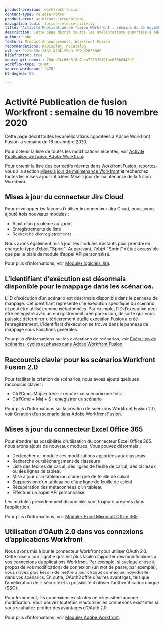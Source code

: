 ```yaml
---
product-previous: workfront-fusion
content-type: release-notes
product-area: workfront-integrations
navigation-topic: fusion-release-activity
title: "Activité Publication de fusion Workfront : semaine du 16 novembre 2020"
description: Cette page décrit toutes les améliorations apportées à Adobe Workfront Fusion la semaine du 16 novembre 2020.
author: Luke
feature: Product Announcements, Workfront Fusion
recommendations: noDisplay, noCatalog
exl-id: 9221a69e-2482-478b-95a9-f62dd28538d6
hidefromtoc: true
source-git-commit: 76deb76c66e8f8a7dea721378591ae035b8d42e7
workflow-type: tm+mt
source-wordcount: '478'
ht-degree: 0%

---
```


# Activité Publication de fusion Workfront : semaine du 16 novembre 2020

Cette page décrit toutes les améliorations apportées à Adobe Workfront Fusion la semaine du 16 novembre 2020.

Pour obtenir la liste de toutes les modifications récentes, voir [Activité Publication de fusion Adobe Workfront](../../../../../product-announcements/product-releases/fusion-release-activity/fusion-release-activity.md).

Pour obtenir la liste des correctifs récents dans Workfront Fusion, reportez-vous à la section [Mises à jour de maintenance Workfront](https://experienceleague.adobe.com/docs/workfront-known-issues/releases/current-updates.html) et recherchez toutes les mises à jour intitulées Mise à jour de maintenance de la fusion Workfront.

## Mises à jour du connecteur Jira Cloud

Pour développer les façons d’utiliser le connecteur Jira Cloud, nous avons ajouté trois nouveaux modules :

* Ajout d’un problème au sprint
* Enregistrements de liste
* Recherche d’enregistrements

Nous avons également mis à jour les modules existants pour prendre en charge le type d’objet &quot;Sprint&quot;. Auparavant, l’objet &quot;Sprint&quot; n’était accessible que par le biais du module d’appel API personnalisé.

Pour plus d’informations, voir [Modules logiciels Jira](../../../../../workfront-fusion/apps-and-their-modules/jira-software-modules.md).

## L’identifiant d’exécution est désormais disponible pour le mappage dans les scénarios.

L’ID d’exécution d’un scénario est désormais disponible dans le panneau de mappage. Cet identifiant représente une exécution spécifique du scénario et peut être utilisé comme métadonnées. Par exemple, l’ID d’exécution peut être enregistré avec un enregistrement créé par Fusion, de sorte que vous puissiez déterminer ultérieurement quelle exécution Fusion a créé l’enregistrement. L’identifiant d’exécution se trouve dans le panneau de mappage sous Fonctions générales.

Pour plus d’informations sur les exécutions de scénarios, voir [Exécution de scénarios, cycles et phases dans Adobe Workfront Fusion](../../../../../workfront-fusion/scenarios/scenario-execution-cycles-phases.md).

## Raccourcis clavier pour les scénarios Workfront Fusion 2.0

Pour faciliter la création de scénarios, nous avons ajouté quelques raccourcis clavier :

* Ctrl/Cmd+Maj+Entrée : exécutez un scénario une fois.
* Ctrl/Cmd + Maj + S : enregistrer un scénario

Pour plus d’informations sur la création de scénarios Workfront Fusion 2.0, voir [Création d’un scénario dans Adobe Workfront Fusion](../../../../../workfront-fusion/scenarios/create-a-scenario.md).

## Mises à jour du connecteur Excel Office 365

Pour étendre les possibilités d&#39;utilisation du connecteur Excel Office 365, nous avons ajouté de nouveaux modules. Vous pouvez désormais :

* Déclencher un module des modifications apportées aux classeurs
* Recherche ou téléchargement de classeurs
* Liste des feuilles de calcul, des lignes de feuille de calcul, des tableaux ou des lignes de tableau
* Mise à jour d’un tableau ou d’une ligne de feuille de calcul
* Suppression d’un tableau ou d’une ligne de feuille de calcul
* Récupération des métadonnées d’un tableau
* Effectuer un appel API personnalisé

Les modules précédemment disponibles sont toujours présents dans l’application.

Pour plus d’informations, voir [Modules Excel Microsoft Office 365](../../../../../workfront-fusion/apps-and-their-modules/microsoft-365-excel-modules.md).

## Utilisation d’OAuth 2.0 dans vos connexions d’applications Workfront

Nous avons mis à jour le connecteur Workfront pour utiliser OAuth 2.0. Cette mise à jour signifie qu’il est plus facile d’apporter des modifications à vos connexions d’applications Workfront. Par exemple, si quelque chose à propos de vos modifications de connexion (un mot de passe, par exemple), vous n’avez plus besoin de mettre à jour chaque connexion individuelle dans vos scénarios. En outre, OAuth2 offre d’autres avantages, tels que l’amélioration de la sécurité et la possibilité d’utiliser l’authentification unique (SSO).

Pour le moment, les connexions existantes ne nécessitent aucune modification. Vous pouvez toutefois réautoriser les connexions existantes si vous souhaitez profiter des avantages d’OAuth 2.0.

Pour plus d’informations, voir [Modules Adobe Workfront](../../../../../workfront-fusion/apps-and-their-modules/workfront-modules.md).
